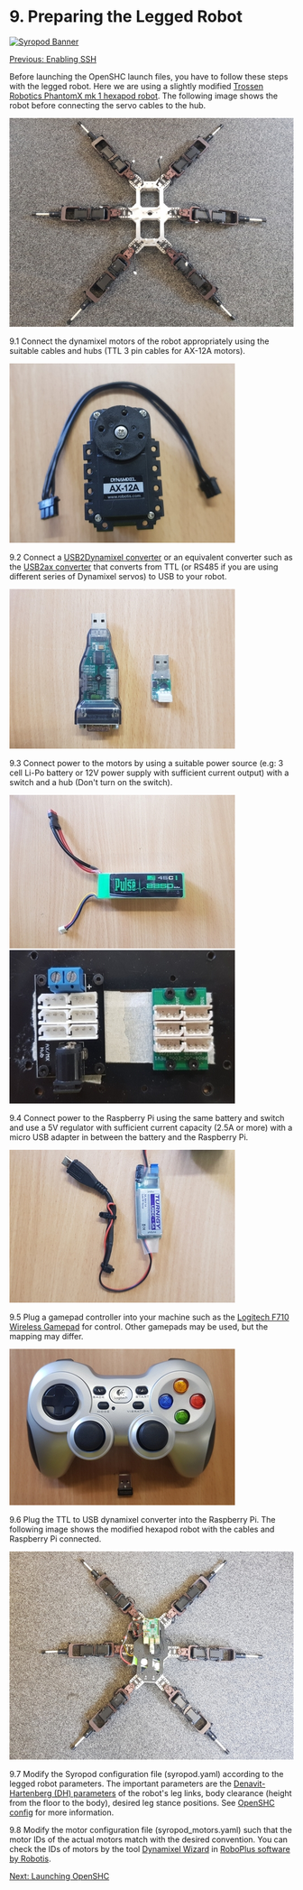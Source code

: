 # 9. Preparing the Legged Robot

[![Syropod Banner](https://i.imgur.com/QyMTwG3.jpg "CSIRO Robotics")](https://research.csiro.au/robotics/)

[Previous: Enabling SSH](shc_raspi_enable_ssh.md)

Before launching the OpenSHC launch files, you have to follow these steps with the legged robot. Here we are using a slightly modified [Trossen Robotics PhantomX mk 1 hexapod robot](https://www.trossenrobotics.com/phantomx-ax-hexapod-mk1.aspx). The following image shows the robot before connecting the servo cables to the hub.

![hexapod_body](media/hexapod_body.jpg "Hexapod before assembling")

9.1 Connect the dynamixel motors of the robot appropriately using the suitable cables and hubs (TTL 3 pin cables for AX-12A motors).

![dynamixel_motor](media/dynamixel_motor.jpg "Dynamixel Motor and Cable")

9.2 Connect a [USB2Dynamixel converter](https://www.trossenrobotics.com/robotis-bioloid-usb2dynamixel.aspx) or an equivalent converter such as the [USB2ax converter](https://www.seeedstudio.com/USB2AX-p-1349.html) that converts from TTL (or RS485 if you are using different series of Dynamixel servos) to USB to your robot.

![dynamixel_converter](media/dynamixel_converter.jpg "TTL to USB Dynamixel Converters")

9.3 Connect power to the motors by using a suitable power source (e.g: 3 cell Li-Po battery or 12V power supply with sufficient current output) with a switch and a hub (Don't turn on the switch). 

![lipo_battery](media/lipo_battery.jpg "Lipo Battery") ![dynamixel_hub](media/dynamixel_hub.jpg "Dynamixel Hubs")

9.4 Connect power to the Raspberry Pi using the same battery and switch and use a 5V regulator with sufficient current capacity (2.5A or more) with a micro USB adapter in between the battery and the Raspberry Pi.

![regulator](media/regulator.jpg "5V Regulator and Micro USB Adapter")

9.5 Plug a gamepad controller into your machine such as the [Logitech F710 Wireless Gamepad](https://www.logitechg.com/en-au/products/gamepads/f710-wireless-gamepad.940-000119.html) for control. Other gamepads may be used, but the mapping may differ.

![joystick](media/joystick.jpg "Logitech Joystick")

9.6 Plug the TTL to USB dynamixel converter into the Raspberry Pi. The following image shows the modified hexapod robot with the cables and Raspberry Pi connected.

![hexapody_assembled_raspi](media/hexapod_assembled_raspi.jpg "Hexapod after assembling")

9.7 Modify the Syropod configuration file (syropod.yaml) according to the legged robot parameters. The important parameters are the [Denavit-Hartenberg (DH) parameters](https://en.wikipedia.org/wiki/Denavit%E2%80%93Hartenberg_parameters) of the robot's leg links, body clearance (height from the floor to the body), desired leg stance positions. See [OpenSHC config](https://github.com/csiro-robotics/syropod_highlevel_controller/tree/master/config) for more information.

9.8 Modify the motor configuration file (syropod_motors.yaml) such that the motor IDs of the actual motors match with the desired convention. You can check the IDs of motors by the tool [Dynamixel Wizard](https://emanual.robotis.com/docs/en/software/rplus1/dynamixel_wizard/) in [RoboPlus software by Robotis](http://www.robotis.us/roboplus-r-educational-software-apps/).


[Next: Launching OpenSHC](shc_raspi_launch_shc.md)

